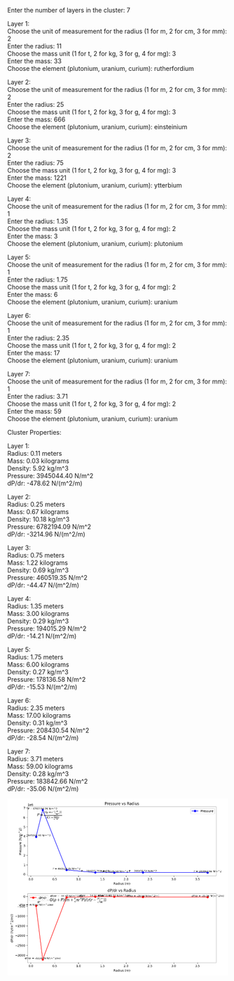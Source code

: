 Enter the number of layers in the cluster: 7

Layer 1:    
Choose the unit of measurement for the radius (1 for m, 2 for cm, 3 for mm): 2   
Enter the radius: 11   
Choose the mass unit (1 for t, 2 for kg, 3 for g, 4 for mg): 3   
Enter the mass: 33    
Choose the element (plutonium, uranium, curium): rutherfordium    
   
Layer 2:   
Choose the unit of measurement for the radius (1 for m, 2 for cm, 3 for mm): 2    
Enter the radius: 25   
Choose the mass unit (1 for t, 2 for kg, 3 for g, 4 for mg): 3   
Enter the mass: 666   
Choose the element (plutonium, uranium, curium): einsteinium    
   
Layer 3:   
Choose the unit of measurement for the radius (1 for m, 2 for cm, 3 for mm): 2    
Enter the radius: 75   
Choose the mass unit (1 for t, 2 for kg, 3 for g, 4 for mg): 3    
Enter the mass: 1221   
Choose the element (plutonium, uranium, curium): ytterbium  
   
Layer 4:    
Choose the unit of measurement for the radius (1 for m, 2 for cm, 3 for mm): 1    
Enter the radius: 1.35   
Choose the mass unit (1 for t, 2 for kg, 3 for g, 4 for mg): 2    
Enter the mass: 3   
Choose the element (plutonium, uranium, curium): plutonium   
    
Layer 5:     
Choose the unit of measurement for the radius (1 for m, 2 for cm, 3 for mm): 1   
Enter the radius: 1.75   
Choose the mass unit (1 for t, 2 for kg, 3 for g, 4 for mg): 2    
Enter the mass: 6   
Choose the element (plutonium, uranium, curium): uranium     
   
Layer 6:      
Choose the unit of measurement for the radius (1 for m, 2 for cm, 3 for mm): 1       
Enter the radius: 2.35      
Choose the mass unit (1 for t, 2 for kg, 3 for g, 4 for mg): 2     
Enter the mass: 17      
Choose the element (plutonium, uranium, curium): uranium     
     
Layer 7:     
Choose the unit of measurement for the radius (1 for m, 2 for cm, 3 for mm): 1      
Enter the radius: 3.71     
Choose the mass unit (1 for t, 2 for kg, 3 for g, 4 for mg): 2      
Enter the mass: 59      
Choose the element (plutonium, uranium, curium): uranium     
        
Cluster Properties:       
         
Layer 1:               
Radius: 0.11 meters    
Mass: 0.03 kilograms    
Density: 5.92 kg/m^3    
Pressure: 3945044.40 N/m^2    
dP/dr: -478.62 N/(m^2/m)    
    
Layer 2:    
Radius: 0.25 meters    
Mass: 0.67 kilograms    
Density: 10.18 kg/m^3    
Pressure: 6782194.09 N/m^2    
dP/dr: -3214.96 N/(m^2/m)    
     
Layer 3:    
Radius: 0.75 meters    
Mass: 1.22 kilograms    
Density: 0.69 kg/m^3    
Pressure: 460519.35 N/m^2    
dP/dr: -44.47 N/(m^2/m)    
    
Layer 4:    
Radius: 1.35 meters    
Mass: 3.00 kilograms   
Density: 0.29 kg/m^3    
Pressure: 194015.29 N/m^2     
dP/dr: -14.21 N/(m^2/m)    
    
Layer 5:     
Radius: 1.75 meters      
Mass: 6.00 kilograms     
Density: 0.27 kg/m^3    
Pressure: 178136.58 N/m^2     
dP/dr: -15.53 N/(m^2/m)     
      
Layer 6:    
Radius: 2.35 meters      
Mass: 17.00 kilograms      
Density: 0.31 kg/m^3      
Pressure: 208430.54 N/m^2        
dP/dr: -28.54 N/(m^2/m)     
      
Layer 7:    
Radius: 3.71 meters    
Mass: 59.00 kilograms    
Density: 0.28 kg/m^3    
Pressure: 183842.66 N/m^2     
dP/dr: -35.06 N/(m^2/m)    
     
![Cluster](./cluster_properties_lines.png)
